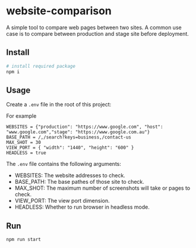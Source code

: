 # website-comparison
A simple tool to compare web pages between two sites. A common use case is to compare between production and stage site before deployment.

## Install

```bash
# install required package
npm i
```

## Usage

Create a `.env` file in the root of this project:

For example

```dosini
WEBSITES = {"production": "https://www.google.com", "host": "www.google.com","stage": "https://www.google.com.au"}
BASE_PATH = /,/search?keys=business,/contact-us
MAX_SHOT = 30
VIEW_PORT = { "width": "1440", "height": "600" }
HEADLESS = true
```

The `.env` file contains the following arguments:

* WEBSITES: The website addresses to check.
* BASE_PATH: The base pathes of those site to check.
* MAX_SHOT: The maximum number of screenshots will take or pages to check.
* VIEW_PORT: The view port dimension.
* HEADLESS: Whether to run browser in headless mode.

## Run

`npm run start`
